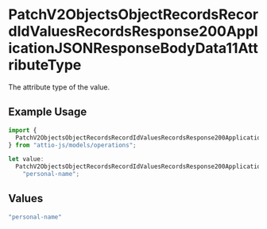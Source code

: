 # PatchV2ObjectsObjectRecordsRecordIdValuesRecordsResponse200ApplicationJSONResponseBodyData11AttributeType

The attribute type of the value.

## Example Usage

```typescript
import {
  PatchV2ObjectsObjectRecordsRecordIdValuesRecordsResponse200ApplicationJSONResponseBodyData11AttributeType,
} from "attio-js/models/operations";

let value:
  PatchV2ObjectsObjectRecordsRecordIdValuesRecordsResponse200ApplicationJSONResponseBodyData11AttributeType =
    "personal-name";
```

## Values

```typescript
"personal-name"
```